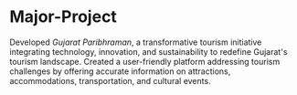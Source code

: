 # Major-Project
Developed *Gujarat Paribhraman*, a transformative tourism initiative integrating technology, innovation, and sustainability to redefine Gujarat's tourism landscape. Created a user-friendly platform addressing tourism challenges by offering accurate information on attractions, accommodations, transportation, and cultural events.
